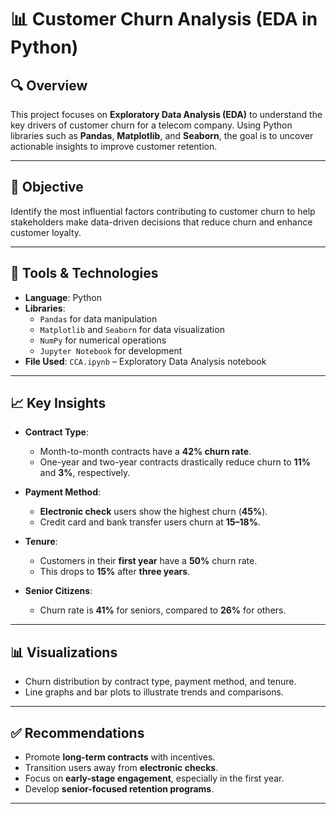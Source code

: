 
# 📊 Customer Churn Analysis (EDA in Python)

## 🔍 Overview

This project focuses on **Exploratory Data Analysis (EDA)** to understand the key drivers of customer churn for a telecom company. Using Python libraries such as **Pandas**, **Matplotlib**, and **Seaborn**, the goal is to uncover actionable insights to improve customer retention.

---

## 🎯 Objective

Identify the most influential factors contributing to customer churn to help stakeholders make data-driven decisions that reduce churn and enhance customer loyalty.

---

## 🔧 Tools & Technologies

- **Language**: Python  
- **Libraries**:  
  - `Pandas` for data manipulation  
  - `Matplotlib` and `Seaborn` for data visualization  
  - `NumPy` for numerical operations  
  - `Jupyter Notebook` for development  
- **File Used**: `CCA.ipynb` – Exploratory Data Analysis notebook

---

## 📈 Key Insights

- **Contract Type**:  
  - Month-to-month contracts have a **42% churn rate**.  
  - One-year and two-year contracts drastically reduce churn to **11%** and **3%**, respectively.

- **Payment Method**:  
  - **Electronic check** users show the highest churn (**45%**).  
  - Credit card and bank transfer users churn at **15–18%**.

- **Tenure**:  
  - Customers in their **first year** have a **50%** churn rate.  
  - This drops to **15%** after **three years**.

- **Senior Citizens**:  
  - Churn rate is **41%** for seniors, compared to **26%** for others.

---

## 📊 Visualizations

- Churn distribution by contract type, payment method, and tenure.
- Line graphs and bar plots to illustrate trends and comparisons.

---

## ✅ Recommendations

- Promote **long-term contracts** with incentives.
- Transition users away from **electronic checks**.
- Focus on **early-stage engagement**, especially in the first year.
- Develop **senior-focused retention programs**.

---
